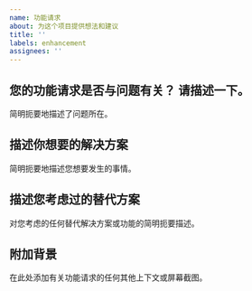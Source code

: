 ```yaml
---
name: 功能请求
about: 为这个项目提供想法和建议
title: ''
labels: enhancement
assignees: ''
---
```


## 您的功能请求是否与问题有关？ 请描述一下。

简明扼要地描述了问题所在。

## 描述你想要的解决方案

简明扼要地描述您想要发生的事情。

## 描述您考虑过的替代方案

对您考虑的任何替代解决方案或功能的简明扼要描述。

## 附加背景

在此处添加有关功能请求的任何其他上下文或屏幕截图。
